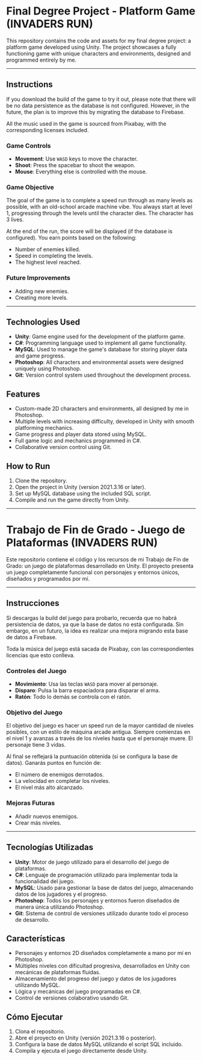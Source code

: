 # Final Degree Project - Platform Game (INVADERS RUN)

This repository contains the code and assets for my final degree project: a platform game developed using Unity. The project showcases a fully functioning game with unique characters and environments, designed and programmed entirely by me.

---

## Instructions

If you download the build of the game to try it out, please note that there will be no data persistence as the database is not configured. However, in the future, the plan is to improve this by migrating the database to Firebase.

All the music used in the game is sourced from Pixabay, with the corresponding licenses included.

### Game Controls

- **Movement**: Use `WASD` keys to move the character.
- **Shoot**: Press the spacebar to shoot the weapon.
- **Mouse**: Everything else is controlled with the mouse.

### Game Objective

The goal of the game is to complete a speed run through as many levels as possible, with an old-school arcade machine vibe. You always start at level 1, progressing through the levels until the character dies. The character has 3 lives.

At the end of the run, the score will be displayed (if the database is configured). You earn points based on the following:

- Number of enemies killed.
- Speed in completing the levels.
- The highest level reached.

### Future Improvements

- Adding new enemies.
- Creating more levels.

---

## Technologies Used

- **Unity**: Game engine used for the development of the platform game.
- **C#**: Programming language used to implement all game functionality.
- **MySQL**: Used to manage the game's database for storing player data and game progress.
- **Photoshop**: All characters and environmental assets were designed uniquely using Photoshop.
- **Git**: Version control system used throughout the development process.

## Features

- Custom-made 2D characters and environments, all designed by me in Photoshop.
- Multiple levels with increasing difficulty, developed in Unity with smooth platforming mechanics.
- Game progress and player data stored using MySQL.
- Full game logic and mechanics programmed in C#.
- Collaborative version control using Git.

## How to Run

1. Clone the repository.
2. Open the project in Unity (version 2021.3.16 or later).
3. Set up MySQL database using the included SQL script.
4. Compile and run the game directly from Unity.

---

# Trabajo de Fin de Grado - Juego de Plataformas (INVADERS RUN)

Este repositorio contiene el código y los recursos de mi Trabajo de Fin de Grado: un juego de plataformas desarrollado en Unity. El proyecto presenta un juego completamente funcional con personajes y entornos únicos, diseñados y programados por mí.

---

## Instrucciones

Si descargas la build del juego para probarlo, recuerda que no habrá persistencia de datos, ya que la base de datos no está configurada. Sin embargo, en un futuro, la idea es realizar una mejora migrando esta base de datos a Firebase.

Toda la música del juego está sacada de Pixabay, con las correspondientes licencias que esto conlleva.

### Controles del Juego

- **Movimiento**: Usa las teclas `WASD` para mover al personaje.
- **Disparo**: Pulsa la barra espaciadora para disparar el arma.
- **Ratón**: Todo lo demás se controla con el ratón.

### Objetivo del Juego

El objetivo del juego es hacer un speed run de la mayor cantidad de niveles posibles, con un estilo de máquina arcade antigua. Siempre comienzas en el nivel 1 y avanzas a través de los niveles hasta que el personaje muere. El personaje tiene 3 vidas.

Al final se reflejará la puntuación obtenida (si se configura la base de datos). Ganarás puntos en función de:

- El número de enemigos derrotados.
- La velocidad en completar los niveles.
- El nivel más alto alcanzado.

### Mejoras Futuras

- Añadir nuevos enemigos.
- Crear más niveles.

---

## Tecnologías Utilizadas

- **Unity**: Motor de juego utilizado para el desarrollo del juego de plataformas.
- **C#**: Lenguaje de programación utilizado para implementar toda la funcionalidad del juego.
- **MySQL**: Usado para gestionar la base de datos del juego, almacenando datos de los jugadores y el progreso.
- **Photoshop**: Todos los personajes y entornos fueron diseñados de manera única utilizando Photoshop.
- **Git**: Sistema de control de versiones utilizado durante todo el proceso de desarrollo.

## Características

- Personajes y entornos 2D diseñados completamente a mano por mí en Photoshop.
- Múltiples niveles con dificultad progresiva, desarrollados en Unity con mecánicas de plataformas fluidas.
- Almacenamiento del progreso del juego y datos de los jugadores utilizando MySQL.
- Lógica y mecánicas del juego programadas en C#.
- Control de versiones colaborativo usando Git.

## Cómo Ejecutar

1. Clona el repositorio.
2. Abre el proyecto en Unity (versión 2021.3.16 o posterior).
3. Configura la base de datos MySQL utilizando el script SQL incluido.
4. Compila y ejecuta el juego directamente desde Unity.
